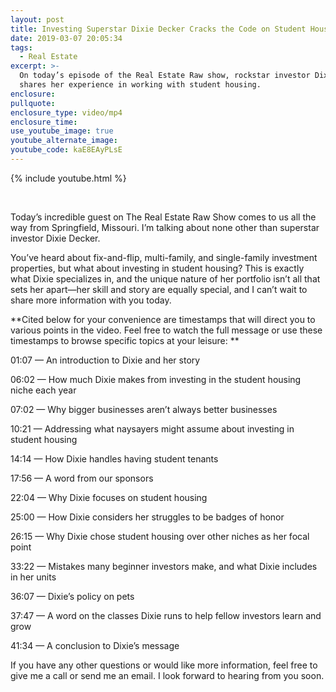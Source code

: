 ```yaml
---
layout: post
title: Investing Superstar Dixie Decker Cracks the Code on Student Housing
date: 2019-03-07 20:05:34
tags:
  - Real Estate
excerpt: >-
  On today’s episode of the Real Estate Raw show, rockstar investor Dixie Decker
  shares her experience in working with student housing.
enclosure:
pullquote:
enclosure_type: video/mp4
enclosure_time:
use_youtube_image: true
youtube_alternate_image:
youtube_code: kaE8EAyPLsE
---
```


{% include youtube.html %}

&nbsp;

Today’s incredible guest on The Real Estate Raw Show comes to us all the way from Springfield, Missouri. I’m talking about none other than superstar investor Dixie Decker.

You’ve heard about fix-and-flip, multi-family, and single-family investment properties, but what about investing in student housing? This is exactly what Dixie specializes in, and the unique nature of her portfolio isn’t all that sets her apart—her skill and story are equally special, and I can’t wait to share more information with you today.

**Cited below for your convenience are timestamps that will direct you to various points in the video. Feel free to watch the full message or use these timestamps to browse specific topics at your leisure: **

01:07 — An introduction to Dixie and her story

06:02 — How much Dixie makes from investing in the student housing niche each year

07:02 — Why bigger businesses aren’t always better businesses

10:21 — Addressing what naysayers might assume about investing in student housing

14:14 — How Dixie handles having student tenants

17:56 — A word from our sponsors

22:04 — Why Dixie focuses on student housing

25:00 — How Dixie considers her struggles to be badges of honor

26:15 — Why Dixie chose student housing over other niches as her focal point

33:22 — Mistakes many beginner investors make, and what Dixie includes in her units

36:07 — Dixie’s policy on pets

37:47 — A word on the classes Dixie runs to help fellow investors learn and grow

41:34 — A conclusion to Dixie’s message

If you have any other questions or would like more information, feel free to give me a call or send me an email. I look forward to hearing from you soon.